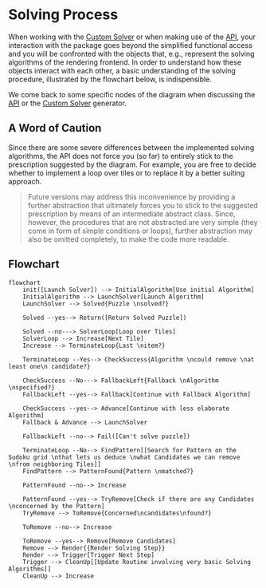 # Solving Process

When working with the [Custom Solver](custom_solver.md) or when making use of the [API](api_guide.md), your interaction with the package goes beyond the simplified functional access and you will be confronted with the objects that, e.g., represent the solving algorithms of the rendering frontend. In order to understand how these objects interact with each other, a basic understanding of the solving procedure, illustrated by the flowchart below, is indispensible.

We come back to some specific nodes of the diagram when discussing the [API](api_guide.md) or the [Custom Solver](custom_solver.md) generator.

## A Word of Caution

Since there are some severe differences between the implemented solving algorithms, the API does not force you (so far) to entirely stick to the prescription suggested by the diagram. For example, you are free to decide whether to implement a loop over tiles or to replace it by a better suiting approach.

> Future versions may address this inconvenience by providing a further abstraction that ultimately forces you to stick to the suggested prescription by means of an intermediate abstract class. Since, however, the procedures that are not abstracted are very simple (they come in form of simple conditions or loops), further abstraction may also be omitted completely, to make the code more readable.

## Flowchart

```mermaid
flowchart
    init([Launch Solver]) --> InitialAlgorithm[Use initial Algorithm]
    InitialAlgorithm --> LaunchSolver[Launch Algorithm] 
    LaunchSolver --> Solved{Puzzle \nsolved?}

    Solved --yes--> Return([Return Solved Puzzle])

    Solved --no---> SolverLoop[Loop over Tiles]
    SolverLoop --> Increase[Next Tile]
    Increase --> TerminateLoop{Last \nitem?}
    
    TerminateLoop --Yes--> CheckSuccess{Algorithm \ncould remove \nat least one\n candidate?}
    
    CheckSuccess --No---> FallbackLeft{Fallback \nAlgorithm \nspecified?}
    FallbackLeft --yes--> Fallback[Continue with Fallback Algorithm]

    CheckSuccess --yes--> Advance[Continue with less elaborate Algorithm]
    Fallback & Advance --> LaunchSolver

    FallbackLeft --no--> Fail([Can't solve puzzle])

    TerminateLoop --No--> FindPattern[[Search for Pattern on the Sudoku grid \nthat lets us deduce \nwhat Candidates we can remove \nfrom neighboring Tiles]]
    FindPattern --> PatternFound{Pattern \nmatched?}

    PatternFound --no--> Increase

    PatternFound --yes--> TryRemove[Check if there are any Candidates \nconcerned by the Pattern]
    TryRemove --> ToRemove{Concerned\ncandidates\nfound?}

    ToRemove --no--> Increase

    ToRemove --yes--> Remove[Remove Candidates]
    Remove --> Render{{Render Solving Step}}
    Render --> Trigger[Trigger Next Step]
    Trigger --> CleanUp[[Update Routine involving very basic Solving Algorithms]]
    CleanUp --> Increase
    
```


